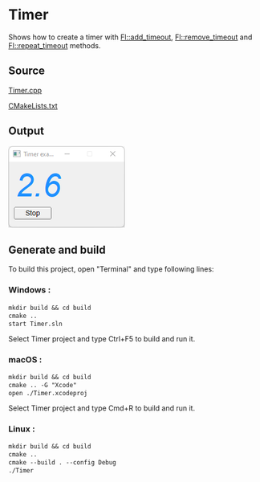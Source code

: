 # Timer

Shows how to create a timer with [Fl::add_timeout](https://www.fltk.org/doc-1.3/classFl.html#a23e63eb7cec3a27fa360e66c6e2b2e52), [Fl::remove_timeout](https://www.fltk.org/doc-1.3/classFl.html#a9a950f0585de6416eb4fee2365a1578f) and [Fl::repeat_timeout](https://www.fltk.org/doc-1.3/classFl.html#ae5373d1d50c2b0ba38280d78bb6d2628) methods.

## Source

[Timer.cpp](Timer.cpp)

[CMakeLists.txt](CMakeLists.txt)

## Output

![output](../../../docs/Pictures/Examples/Timer.png)

## Generate and build

To build this project, open "Terminal" and type following lines:

### Windows :

``` shell
mkdir build && cd build
cmake .. 
start Timer.sln
```

Select Timer project and type Ctrl+F5 to build and run it.

### macOS :

``` shell
mkdir build && cd build
cmake .. -G "Xcode"
open ./Timer.xcodeproj
```

Select Timer project and type Cmd+R to build and run it.

### Linux :

``` shell
mkdir build && cd build
cmake .. 
cmake --build . --config Debug
./Timer
```
